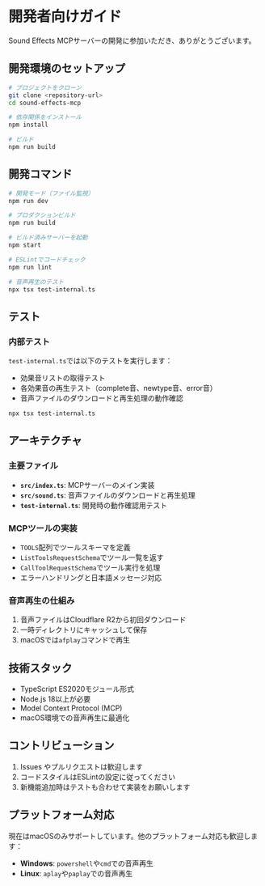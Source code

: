 # 開発者向けガイド

Sound Effects MCPサーバーの開発に参加いただき、ありがとうございます。

## 開発環境のセットアップ

```bash
# プロジェクトをクローン
git clone <repository-url>
cd sound-effects-mcp

# 依存関係をインストール
npm install

# ビルド
npm run build
```

## 開発コマンド

```bash
# 開発モード（ファイル監視）
npm run dev

# プロダクションビルド
npm run build

# ビルド済みサーバーを起動
npm start

# ESLintでコードチェック
npm run lint

# 音声再生のテスト
npx tsx test-internal.ts
```

## テスト

### 内部テスト

`test-internal.ts`では以下のテストを実行します：

- 効果音リストの取得テスト
- 各効果音の再生テスト（complete音、newtype音、error音）
- 音声ファイルのダウンロードと再生処理の動作確認

```bash
npx tsx test-internal.ts
```

## アーキテクチャ

### 主要ファイル

- **`src/index.ts`**: MCPサーバーのメイン実装
- **`src/sound.ts`**: 音声ファイルのダウンロードと再生処理
- **`test-internal.ts`**: 開発時の動作確認用テスト

### MCPツールの実装

- `TOOLS`配列でツールスキーマを定義
- `ListToolsRequestSchema`でツール一覧を返す
- `CallToolRequestSchema`でツール実行を処理
- エラーハンドリングと日本語メッセージ対応

### 音声再生の仕組み

1. 音声ファイルはCloudflare R2から初回ダウンロード
2. 一時ディレクトリにキャッシュして保存
3. macOSでは`afplay`コマンドで再生

## 技術スタック

- TypeScript ES2020モジュール形式
- Node.js 18以上が必要
- Model Context Protocol (MCP)
- macOS環境での音声再生に最適化

## コントリビューション

1. Issues やプルリクエストは歓迎します
2. コードスタイルはESLintの設定に従ってください
3. 新機能追加時はテストも合わせて実装をお願いします

## プラットフォーム対応

現在はmacOSのみサポートしています。他のプラットフォーム対応も歓迎します：

- **Windows**: `powershell`や`cmd`での音声再生
- **Linux**: `aplay`や`paplay`での音声再生